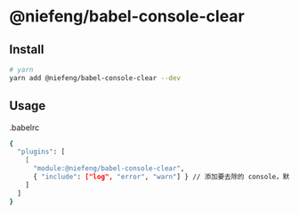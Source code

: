 # @niefeng/babel-console-clear

## Install
```bash
# yarn
yarn add @niefeng/babel-console-clear --dev
```

## Usage
.babelrc
```bash
{
  "plugins": [
    [
      "module:@niefeng/babel-console-clear",
      { "include": ["log", "error", "warn"] } // 添加要去除的 console，默认不去除
    ]
  ]
}
```

